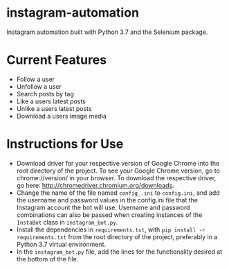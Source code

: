 # instagram-automation
Instagram automation built with Python 3.7 and the Selenium package. 


# Current Features
- Follow a user
- Unfollow a user
- Search posts by tag
- Like a users latest posts
- Unlike a users latest posts
- Download a users image media

# Instructions for Use
- Download driver for your respective version of Google Chrome into the root directory of the project. To see your Google Chrome version, go to chrome://version/ in your browser. To download the respective driver, go here: http://chromedriver.chromium.org/downloads. 
- Change the name of the file named `config_.ini` to `config.ini`, and add the username and password values in the config.ini file that the Instagram account the bot will use. Username and password combinations can also be passed when creating instances of the `InstaBot` class in `instagram_bot.py`.
- Install the dependencies in `requirements.txt`, with `pip install -r requirements.txt` from the root directory of the project, preferably in a Python 3.7 virtual environment.
- In the `instagram_bot.py` file, add the lines for the functionality desired at the bottom of the file.

